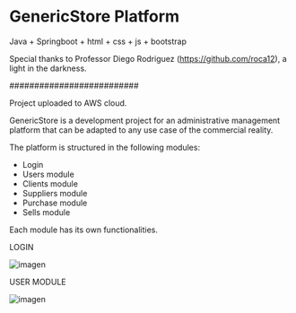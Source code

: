 # GenericStore Platform
 
Java + Springboot + html + css + js + bootstrap

Special thanks to Professor Diego Rodriguez (https://github.com/roca12), a light in the darkness.


##########################

Project uploaded to AWS cloud.


GenericStore is a development project for an administrative management platform that can be adapted to any use case of the commercial reality.

The platform is structured in the following modules:

- Login
- Users module
- Clients module
- Suppliers module
- Purchase module
- Sells module

Each module has its own functionalities.

LOGIN 

![imagen](https://user-images.githubusercontent.com/83882464/138945648-9fa25a37-0d97-4490-8a27-d203eb3761ee.png)


USER MODULE

![imagen](https://user-images.githubusercontent.com/83882464/138946244-027c8689-b1c9-4c39-852c-a23633ab1aa9.png)



